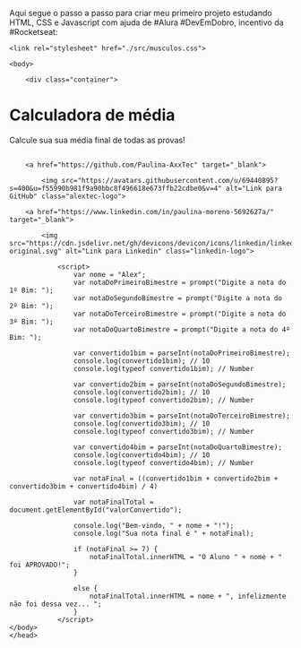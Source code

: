 Aqui segue o passo a passo para criar meu primeiro projeto estudando HTML, CSS e Javascript com ajuda de #Alura #DevEmDobro, incentivo da #Rocketseat:

<!DOCTYPE html>

<html>
<head>
    <title>Treinando</title>
   
    <link rel="stylesheet" href="./src/musculos.css">
    
    <body>
    
        <div class="container">
<h1 class="page-title">Calculadora de média</h1>
<p class="page-subtitle">Calcule sua sua média final de todas as provas!</p>
<h2 id="valorConvertido"></h2>
    </div>

        <a href="https://github.com/Paulina-AxxTec" target="_blank">
            
            <img src="https://avatars.githubusercontent.com/u/69440895?s=400&u=f55990b981f9a90bbc8f496618e673ffb22cdbe0&v=4" alt="Link para GitHub" class="alextec-logo">
        
        <a href="https://www.linkedin.com/in/paulina-moreno-5692627a/" target="_blank">
           
            <img src="https://cdn.jsdelivr.net/gh/devicons/devicon/icons/linkedin/linkedin-original.svg" alt="Link para Linkedin" class="linkedin-logo">

                <script>
                    var nome = "Alex";
                    var notaDoPrimeiroBimestre = prompt("Digite a nota do 1º Bim: ");
                    var notaDoSegundoBimestre = prompt("Digite a nota do 2º Bim: ");
                    var notaDoTerceiroBimestre = prompt("Digite a nota do 3º Bim: ");
                    var notaDoQuartoBimestre = prompt("Digite a nota do 4º Bim: ");

                    var convertido1bim = parseInt(notaDoPrimeiroBimestre);
                    console.log(convertido1bim); // 10
                    console.log(typeof convertido1bim); // Number

                    var convertido2bim = parseInt(notaDoSegundoBimestre);
                    console.log(convertido2bim); // 10
                    console.log(typeof convertido2bim); // Number

                    var convertido3bim = parseInt(notaDoTerceiroBimestre);
                    console.log(convertido3bim); // 10
                    console.log(typeof convertido3bim); // Number

                    var convertido4bim = parseInt(notaDoQuartoBimestre);
                    console.log(convertido4bim); // 10
                    console.log(typeof convertido4bim); // Number

                    var notaFinal = ((convertido1bim + convertido2bim + convertido3bim + convertido4bim) / 4)

                    var notaFinalTotal = document.getElementById("valorConvertido");

                    console.log("Bem-vindo, " + nome + "!");
                    console.log("Sua nota final é " + notaFinal);

                    if (notaFinal >= 7) {
                        notaFinalTotal.innerHTML = "O Aluno " + nome + " foi APROVADO!";
                    }

                    else {
                        notaFinalTotal.innerHTML = nome + ", infelizmente não foi dessa vez... ";
                    }  
                </script>
    </body>
    </head>
</html>

